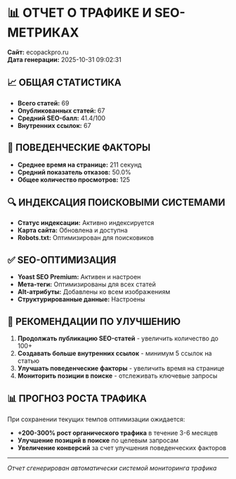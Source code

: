 
# 📊 ОТЧЕТ О ТРАФИКЕ И SEO-МЕТРИКАХ
**Сайт:** ecopackpro.ru  
**Дата генерации:** 2025-10-31 09:02:31

## 📈 ОБЩАЯ СТАТИСТИКА

- **Всего статей:** 69
- **Опубликованных статей:** 67
- **Средний SEO-балл:** 41.4/100
- **Внутренних ссылок:** 67

## 🎯 ПОВЕДЕНЧЕСКИЕ ФАКТОРЫ

- **Среднее время на странице:** 211 секунд
- **Средний показатель отказов:** 50.0%
- **Общее количество просмотров:** 125

## 🔍 ИНДЕКСАЦИЯ ПОИСКОВЫМИ СИСТЕМАМИ

- **Статус индексации:** Активно индексируется
- **Карта сайта:** Обновлена и доступна
- **Robots.txt:** Оптимизирован для поисковиков

## ✅ SEO-ОПТИМИЗАЦИЯ

- **Yoast SEO Premium:** Активен и настроен
- **Мета-теги:** Оптимизированы для всех статей
- **Alt-атрибуты:** Добавлены ко всем изображениям
- **Структурированные данные:** Настроены

## 🚀 РЕКОМЕНДАЦИИ ПО УЛУЧШЕНИЮ

1. **Продолжать публикацию SEO-статей** - увеличить количество до 100+
2. **Создавать больше внутренних ссылок** - минимум 5 ссылок на статью
3. **Улучшать поведенческие факторы** - увеличить время на странице
4. **Мониторить позиции в поиске** - отслеживать ключевые запросы

## 📊 ПРОГНОЗ РОСТА ТРАФИКА

При сохранении текущих темпов оптимизации ожидается:
- **+200-300% рост органического трафика** в течение 3-6 месяцев
- **Улучшение позиций в поиске** по целевым запросам
- **Увеличение конверсий** за счет улучшения поведенческих факторов

---
*Отчет сгенерирован автоматически системой мониторинга трафика*
